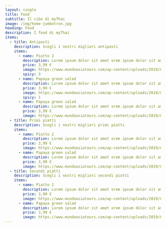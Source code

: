 ```yaml
---
layout: single
title: Food
subtitle: Il cibo di myThai
image: /img/home-jumbotron.jpg
heading: Food
description: I food di myThai
items:
  - title: Antipasti
    description: Scegli i nostri migliori antipasti
    items:
      - name: Piatto 2
        description: Lorem ipsum dolor sit amet orem ipsum dolor sit amet orem ipsum dolor sit amet orem ipsum dolor sit amet
        price: 3,99 €
        image: https://www.mundoasiatours.com/wp-content/uploads/2019/05/Thai-food-Tom-Yam-Kung.jpg
        spicy: 3
      - name: Papaya green salad
        description: Lorem ipsum dolor sit amet orem ipsum dolor sit amet orem ipsum dolor sit amet orem ipsum dolor sit amet
        price: 3,99 €
        image: https://www.mundoasiatours.com/wp-content/uploads/2019/05/Thai-food-Tom-Yam-Kung.jpg
        spicy: 1
      - name: Papaya green salad
        description: Lorem ipsum dolor sit amet orem ipsum dolor sit amet orem ipsum dolor sit amet orem ipsum dolor sit amet
        price: 3,99 €
        image: https://www.mundoasiatours.com/wp-content/uploads/2019/05/Thai-food-Tom-Yam-Kung.jpg
  - title: Primi piatti
    description: Scegli i nostri migliori primi piatti
    items:
      - name: Piatto 2
        description: Lorem ipsum dolor sit amet orem ipsum dolor sit amet orem ipsum dolor sit amet orem ipsum dolor sit amet
        price: 3,99 €
        image: https://www.mundoasiatours.com/wp-content/uploads/2019/05/Thai-food-Tom-Yam-Kung.jpg
      - name: Papaya green salad
        description: Lorem ipsum dolor sit amet orem ipsum dolor sit amet orem ipsum dolor sit amet orem ipsum dolor sit amet
        price: 3,99 €
        image: https://www.mundoasiatours.com/wp-content/uploads/2019/05/Thai-food-Tom-Yam-Kung.jpg
  - title: Secondi piatti
    description: Scegli i nostri migliori secondi piatti
    items:
      - name: Piatto 2
        description: Lorem ipsum dolor sit amet orem ipsum dolor sit amet orem ipsum dolor sit amet orem ipsum dolor sit amet
        price: 3,99 €
        image: https://www.mundoasiatours.com/wp-content/uploads/2019/05/Thai-food-Tom-Yam-Kung.jpg
      - name: Papaya green salad
        description: Lorem ipsum dolor sit amet orem ipsum dolor sit amet orem ipsum dolor sit amet orem ipsum dolor sit amet
        price: 3,99 €
        image: https://www.mundoasiatours.com/wp-content/uploads/2019/05/Thai-food-Tom-Yam-Kung.jpg
---
```

